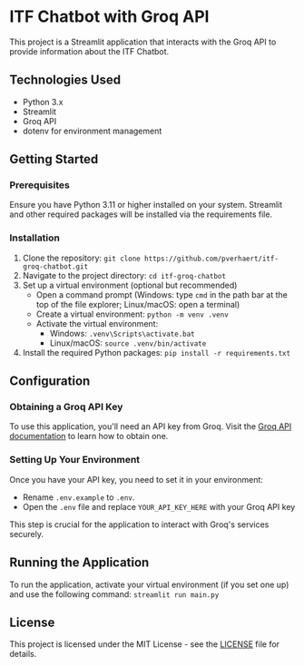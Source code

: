 # ITF Chatbot with Groq API
This project is a Streamlit application that interacts with the Groq API to provide information about the ITF Chatbot.

## Technologies Used
- Python 3.x
- Streamlit
- Groq API
- dotenv for environment management

## Getting Started

### Prerequisites
Ensure you have Python 3.11 or higher installed on your system. Streamlit and other required packages will be installed via the requirements file.

### Installation
1. Clone the repository: `git clone https://github.com/pverhaert/itf-groq-chatbot.git`
2. Navigate to the project directory: `cd itf-groq-chatbot`
3. Set up a virtual environment (optional but recommended)
    - Open a command prompt (Windows: type `cmd` in the path bar at the top of the file explorer; Linux/macOS: open a terminal)
    - Create a virtual environment: `python -m venv .venv`
    - Activate the virtual environment:
        - Windows: `.venv\Scripts\activate.bat`
        - Linux/macOS: `source .venv/bin/activate`
4. Install the required Python packages: `pip install -r requirements.txt`

## Configuration
### Obtaining a Groq API Key
To use this application, you'll need an API key from Groq. Visit the [Groq API documentation](https://console.groq.com/docs/quickstart) to learn how to obtain one.

### Setting Up Your Environment
Once you have your API key, you need to set it in your environment:
- Rename `.env.example` to `.env`.
- Open the `.env` file and replace `YOUR_API_KEY_HERE` with your Groq API key

This step is crucial for the application to interact with Groq's services securely.

## Running the Application
To run the application, activate your virtual environment (if you set one up) and use the following command: `streamlit run main.py`

## License
This project is licensed under the MIT License - see the [LICENSE](LICENSE) file for details.

